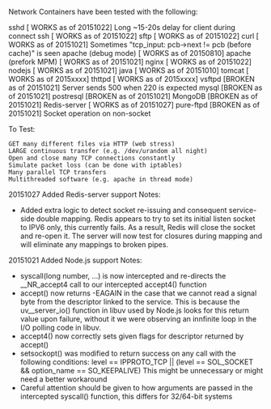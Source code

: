 Network Containers have been tested with the following:

sshd			[ WORKS as of 20151022] Long ~15-20s delay for client during connect
ssh			[ WORKS as of 20151022]
sftp			[ WORKS as of 20151022]
curl			[ WORKS as of 20151021] Sometimes "tcp_input: pcb->next != pcb (before cache)" is seen
apache (debug mode)	[ WORKS as of 20150810]
apache (prefork MPM)	[ WORKS as of 20151021]
nginx			[ WORKS as of 20151022]
nodejs			[ WORKS as of 20151021]
java			[ WORKS as of 20151010]
tomcat			[ WORKS as of 2015xxxx]
thttpd			[ WORKS as of 2015xxxx]
vsftpd			[BROKEN as of 20151021] Server sends 500 when 220 is expected
mysql			[BROKEN as of 20151021]
postresql		[BROKEN as of 20151021]
MongoDB			[BROKEN as of 20151021]
Redis-server		[ WORKS as of 20151027]
pure-ftpd		[BROKEN as of 20151021] Socket operation on non-socket

To Test:

	GET many different files via HTTP (web stress)
	LARGE continuous transfer (e.g. /dev/urandom all night)
	Open and close many TCP connections constantly
	Simulate packet loss (can be done with iptables)
	Many parallel TCP transfers
	Multithreaded software (e.g. apache in thread mode)



20151027 Added Redis-server support
Notes:
 - Added extra logic to detect socket re-issuing and consequent service-side double mapping.
   Redis appears to try to set its initial listen socket to IPV6 only, this currently fails. As 
   a result, Redis will close the socket and re-open it. The server will now test for closures
   during mapping and will eliminate any mappings to broken pipes.


20151021 Added Node.js support
Notes:
 - syscall(long number, ...) is now intercepted and re-directs the __NR_accept4 call to our intercepted accept4() function
 - accept() now returns -EAGAIN in the case that we cannot read a signal byte from the descriptor linked to the service. This
   is because the uv__server_io() function in libuv used by Node.js looks for this return value upon failure, without it we
   were observing an innfinite loop in the I/O polling code in libuv.
 - accept4() now correctly sets given flags for descriptor returned by accept()
 - setsockopt() was modified to return success on any call with the following conditions:
   level == IPPROTO_TCP || (level == SOL_SOCKET && option_name == SO_KEEPALIVE)
   This might be unnecessary or might need a better workaround
 - Careful attention should be given to how arguments are passed in the intercepted syscall() function, this differs for 
   32/64-bit systems




